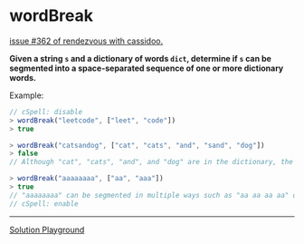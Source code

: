 # wordBreak

[issue #362 of rendezvous with cassidoo.](https://buttondown.email/cassidoo/archive/you-are-only-as-beautiful-as-the-many-beautiful/)

**Given a string `s` and a dictionary of words `dict`, determine if `s`
can be segmented into a space-separated sequence of one or more dictionary words.**

Example:

```ts
// cSpell: disable
> wordBreak("leetcode", ["leet", "code"])
> true

> wordBreak("catsandog", ["cat", "cats", "and", "sand", "dog"])
> false
// Although "cat", "cats", "and", and "dog" are in the dictionary, the string does not have a valid segmentation where all parts are in the dictionary.

> wordBreak("aaaaaaaa", ["aa", "aaa"])
> true
// "aaaaaaaa" can be segmented in multiple ways such as "aa aa aa aa" or "aaa aa aaa" where "aa" and "aaa" are in the dictionary.
// cSpell: enable
```

---

[Solution Playground](https://tsplay.dev/N7kQRN)
